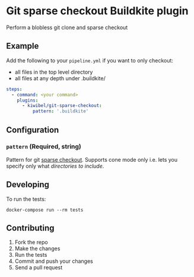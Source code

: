 # Git sparse checkout Buildkite plugin

Perform a blobless git clone and sparse checkout

## Example

Add the following to your `pipeline.yml` if you want to only checkout:
 - all files in the top level directory
 - all files at any depth under .buildkite/

```yml
steps:
  - command: <your command>
    plugins:
      - kiwibel/git-sparse-checkout:
          pattern: '.buildkite'
```

## Configuration

### `pattern` (Required, string)

Pattern for git [sparse checkout](https://git-scm.com/docs/git-sparse-checkout).
Supports cone mode only i.e. lets you specify only what _directories to include_. 

## Developing

To run the tests:

```shell
docker-compose run --rm tests
```

## Contributing

1. Fork the repo
2. Make the changes
3. Run the tests
4. Commit and push your changes
5. Send a pull request
